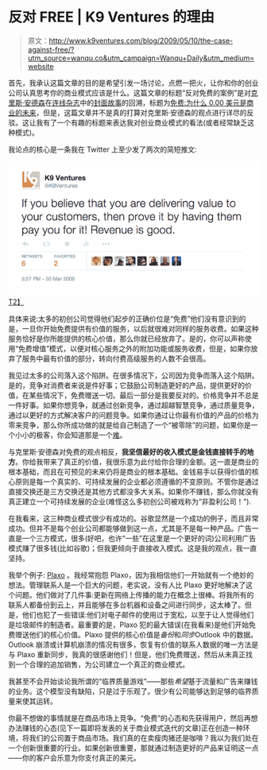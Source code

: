 # 反对 FREE | K9 Ventures 的理由

> 原文：<http://www.k9ventures.com/blog/2009/05/10/the-case-against-free/?utm_source=wanqu.co&utm_campaign=Wanqu+Daily&utm_medium=website>

首先，我承认这篇文章的目的是希望引发一场讨论，点燃一把火，让你和你的创业公司认真思考你的商业模式应该是什么。这篇文章的标题“反对免费的案例”是对[克里斯·安德森](http://www.longtail.com/the_long_tail/about.html)在[连线杂志](http://www.wired.com)中的[封面故事](http://www.wired.com/techbiz/it/magazine/16-03/ff_free?currentPage=all)的回溯，标题为[免费:为什么 0.00 美元是商业的未来](http://www.wired.com/techbiz/it/magazine/16-03/ff_free?currentPage=all)，但是，这篇文章并不是真的打算对克里斯·安德森的观点进行详尽的反驳。这让我有了一个有趣的标题来表达我对创业商业模式的看法(或者经常缺乏这种模式)。

我论点的核心是一条我在 Twitter 上至少发了两次的简短推文:

[![Case against free tweet](img/28cb212a88257da9a45362465226a651.png)T2】](https://www.k9ventures.com/wp-content/uploads/2009/05/Case-against-free-tweet.png)

具体来说:太多的初创公司觉得他们起步的正确价位是“免费”他们没有意识到的是，一旦你开始免费提供有价值的服务，以后就很难对同样的服务收费。如果这种服务恰好是你所能提供的核心价值，那么你就已经放弃了。是的，你可以声称使用“免费增值”模式，以便对核心服务之外的附加功能或服务收费，但是，如果你放弃了服务中最有价值的部分，转向付费高级服务的人数不会很高。

我见过太多的公司落入这个陷阱。在很多情况下，公司因为竞争而落入这个陷阱。是的，竞争对消费者来说是件好事；它鼓励公司制造更好的产品，提供更好的价值，在某些情况下，免费赠送一切。最后一部分是我要反对的。价格竞争并不总是一件好事。如果你想竞争，就通过创新竞争，通过超越智慧竞争，通过质量竞争，通过以更好的方式解决客户的问题竞争。如果你通过让你最有价值的产品的价格为零来竞争，那么你所成功做的就是给自己制造了一个“被零除”的问题，如果你是一个小小的极客，你会知道那是一个[难](http://en.wikipedia.org/wiki/NaN)。

与克里斯·安德森对免费的观点相反，**我坚信最好的收入模式是金钱直接转手的地方**。你给我带来了真正的价值，我很乐意为此付给你合理的金额。这一直是商业的根本基础，而且在可预见的未来仍将是商业的根本基础。金钱易手以获得价值的核心原则是每一个真实的、可持续发展的企业都必须遵循的不变原则。不管你是通过直接交换还是三方交换还是其他方式都没多大关系。如果你不赚钱，那么你就没有真正建立一个可持续发展的企业(难怪这么多初创公司被戏称为“非盈利公司！”).

在我看来，这三种商业模式很少有成功的。谷歌显然是一个成功的例子，而且非常成功。但并不是每个创业公司都能够做到这一点，尤其是不是每一种产品。广告一直是一个三方模式，很多(好吧，也许“一些”在这里是一个更好的词)公司利用广告模式赚了很多钱(比如谷歌)；但我更倾向于直接收入模式。这是我的观点，我一直坚持。

我举个例子: [Plaxo](http://www.plaxo.com) 。我经常抱怨 Plaxo，因为我相信他们一开始就有一个绝妙的想法。管理联系人是一个巨大的问题，老实说，没有人比 Plaxo 更好地解决了这个问题。他们做对了几件事:更新在网络上传播的能力在概念上很棒。将我所有的联系人都备份到云上，并且能够在多台机器和设备之间进行同步，这太棒了。但是，他们也犯了一些错误:他们对电子邮件的使用过于宽松，以至于让人觉得他们是垃圾邮件的制造者。最重要的是，Plaxo 犯的最大错误(在我看来)是他们开始免费赠送他们的核心价值。Plaxo 提供的核心价值是*备份*和*同步*Outlook 中的数据。Outlook 崩溃或计算机崩溃的情况有很多，恢复有价值的联系人数据的唯一方法是与 Plaxo 重新同步，我真的很感谢他们！但是，他们免费赠送，然后从未真正找到一个合理的追加销售，为公司建立一个真正的商业模式。

我甚至不会开始谈论我所谓的“临界质量游戏”——那些*希望*基于流量和广告来赚钱的业务。这个模型没有缺陷，只是过于乐观了。很少有公司能够达到足够的临界质量来使其运转。

你最不想做的事情就是在商品市场上竞争。“免费”的心态和先获得用户，然后再想办法赚钱的心态(见下一篇即将发表的关于商业模式迭代的文章)正在创造一种环境，将我们的公司置于商品市场。我们真的在卖瘦肉猪还是咖啡？我以为我们处在一个创新很重要的行业。如果创新很重要，那就通过制造更好的产品来证明这一点——你的客户会乐意为你支付真正的美元。